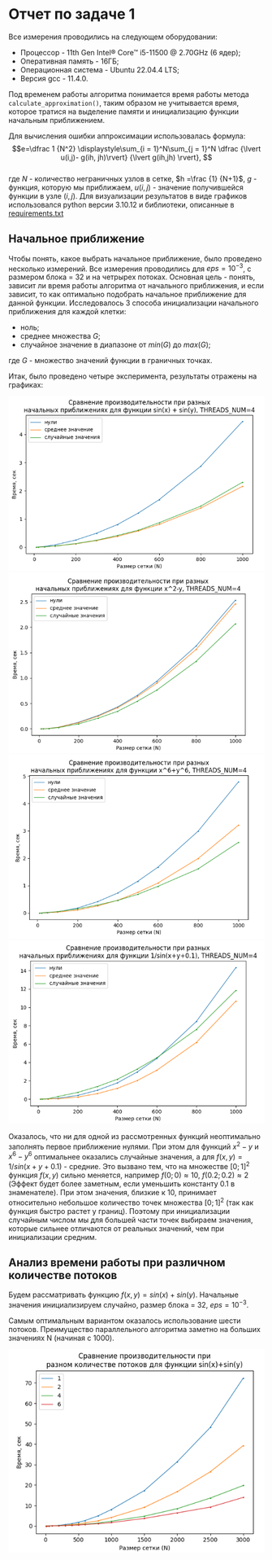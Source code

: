 # Отчет по задаче 1

Все измерения проводились на следующем оборудовании:

* Процессор - 11th Gen Intel® Core™ i5-11500 @ 2.70GHz (6 ядер);
* Оперативная память - 16ГБ;
* Операционная система - Ubuntu 22.04.4 LTS;
* Версия gcc - 11.4.0.

Под временем работы алгоритма понимается время работы метода `calculate_approximation()`, таким образом не учитывается
время, которое тратися на выделение памяти и инициализацию функции начальным приближением.

Для вычисления ошибки аппроксимации использовалась формула:
$$e=\dfrac 1 {N^2} \displaystyle\sum_{i = 1}^N\sum_{j = 1}^N \dfrac {\lvert u(i,j)- g(ih, jh)\rvert} {\lvert g(ih,jh)
\rvert}, $$    
где $N$ - количество неграничных узлов в сетке, $h =\frac {1} {N+1}$, $g$ - функция, которую мы приближаем, $u(i,j)$ -
значение получившейся функции в узле $(i,j)$. Для визуализации результатов в виде графиков использовался python версии
3.10.12 и библиотеки, описанные
в [requirements.txt](https://github.com/aartdem/comp-math/blob/main/work1/requirements.txt)

## Начальное приближение

Чтобы понять, какое выбрать начальное приближение, было проведено несколько измерений. Все измерения проводились для
$eps=10^{-3}$, с размером блока = 32 и на четрырех потоках. Основная цель - понять, зависит ли время работы алгоритма от
начального приближения, и если зависит, то как оптимально подобрать начальное приближение для данной функции.
Исследовалось 3 способа инициализации начального приближения для каждой клетки:

* ноль;
* среднее множества $G$;
* случайное значение в диапазоне от $min(G)$ до $max(G)$;

где $G$ - множество значений функции в граничных точках.

Итак, было проведено четыре эксперимента, результаты отражены на графиках:

![](https://github.com/aartdem/comp-math/blob/main/work1/imgs/init0.png)
![](https://github.com/aartdem/comp-math/blob/main/work1/imgs/init1.png)
![](https://github.com/aartdem/comp-math/blob/main/work1/imgs/init2.png)
![](https://github.com/aartdem/comp-math/blob/main/work1/imgs/init3.png)

Оказалось, что ни для одной из рассмотренных функций неоптимально заполнять первое приближение нулями. При этом для
функций $x^2-y$ и $x^6 - y^6$ оптимальнее оказались случайные значения, а для $f(x,y)=1/sin(x+y+0.1)$ - средние.
Это вызвано тем, что на множестве $[0;1]^2$ функция $f(x,y)$ сильно меняется, например $f(0;0)\approx 10, \ f(0.2;0.2)
\approx 2$ (Эффект будет более заметным, если уменьшить константу 0.1 в знаменателе). При этом значения, близкие к 10,
принимает
относительно небольшое количество точек множества $[0;1]^2$ (так как функция быстро растет у границ). Поэтому при
инициализации случайным числом мы для большей части точек выбираем значения, которые сильнее отличаются от реальных
значений, чем при инициализации средним.

## Анализ времени работы при различном количестве потоков

Будем рассматривать функцию $f(x,y)=sin(x)+sin(y)$. Начальные значения инициализируем случайно, размер блока = 32,
$eps = 10^{-3}$.

Самым оптимальным вариантом оказалось использование шести потоков. Преимущество параллельного алгоритма заметно на
больших значениях N (начиная с 1000).

![](https://github.com/aartdem/comp-math/blob/main/work1/imgs/threads0.png)